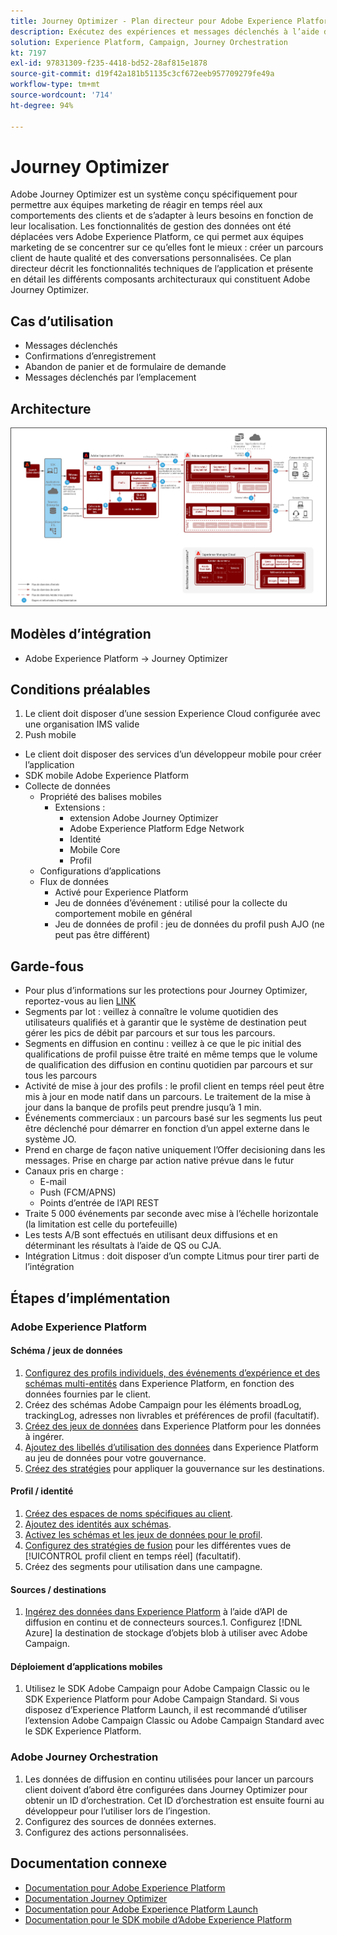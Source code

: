 ```yaml
---
title: Journey Optimizer - Plan directeur pour Adobe Experience Platform et la diffusion de messages déclenchés
description: Exécutez des expériences et messages déclenchés à l’aide d’Adobe Experience Platform, que vous pouvez utiliser comme une plateforme centrale pour la diffusion en continu des données, les profils client et la segmentation.
solution: Experience Platform, Campaign, Journey Orchestration
kt: 7197
exl-id: 97831309-f235-4418-bd52-28af815e1878
source-git-commit: d19f42a181b51135c3cf672eeb957709279fe49a
workflow-type: tm+mt
source-wordcount: '714'
ht-degree: 94%

---
```


# Journey Optimizer

Adobe Journey Optimizer est un système conçu spécifiquement pour permettre aux équipes marketing de réagir en temps réel aux comportements des clients et de s’adapter à leurs besoins en fonction de leur localisation. Les fonctionnalités de gestion des données ont été déplacées vers Adobe Experience Platform, ce qui permet aux équipes marketing de se concentrer sur ce qu’elles font le mieux : créer un parcours client de haute qualité et des conversations personnalisées.  Ce plan directeur décrit les fonctionnalités techniques de l’application et présente en détail les différents composants architecturaux qui constituent Adobe Journey Optimizer.

## Cas d’utilisation

* Messages déclenchés
* Confirmations d’enregistrement
* Abandon de panier et de formulaire de demande
* Messages déclenchés par l’emplacement

## Architecture

<img src="assets/journey-optimizer.png" alt="Architecture de référence pour les messages déclenchés et le plan directeur d’Adobe Experience Platform" style="border:1px solid #4a4a4a" />

## Modèles d’intégration

* Adobe Experience Platform -> Journey Optimizer

## Conditions préalables

1. Le client doit disposer d’une session Experience Cloud configurée avec une organisation IMS valide
1. Push mobile

* Le client doit disposer des services d’un développeur mobile pour créer l’application
* SDK mobile Adobe Experience Platform
* Collecte de données
   * Propriété des balises mobiles
      * Extensions :
         * extension Adobe Journey Optimizer
         * Adobe Experience Platform Edge Network
         * Identité
         * Mobile Core
         * Profil
   * Configurations d’applications
   * Flux de données
      * Activé pour Experience Platform
      * Jeu de données d’événement : utilisé pour la collecte du comportement mobile en général
      * Jeu de données de profil : jeu de données du profil push AJO (ne peut pas être différent)

## Garde-fous

* Pour plus d’informations sur les protections pour Journey Optimizer, reportez-vous au lien [LINK](https://experienceleague.adobe.com/docs/journeys/using/starting-with-journeys/limitations.html?lang=en)
* Segments par lot : veillez à connaître le volume quotidien des utilisateurs qualifiés et à garantir que le système de destination peut gérer les pics de débit par parcours et sur tous les parcours.
* Segments en diffusion en continu : veillez à ce que le pic initial des qualifications de profil puisse être traité en même temps que le volume de qualification des diffusion en continu quotidien par parcours et sur tous les parcours
* Activité de mise à jour des profils : le profil client en temps réel peut être mis à jour en mode natif dans un parcours.  Le traitement de la mise à jour dans la banque de profils peut prendre jusqu’à 1 min.
* Événements commerciaux : un parcours basé sur les segments lus peut être déclenché pour démarrer en fonction d’un appel externe dans le système JO.
* Prend en charge de façon native uniquement l’Offer decisioning dans les messages. Prise en charge par action native prévue dans le futur
* Canaux pris en charge :
   * E-mail
   * Push (FCM/APNS)
   * Points d’entrée de l’API REST
* Traite 5 000 événements par seconde avec mise à l’échelle horizontale (la limitation est celle du portefeuille)
* Les tests A/B sont effectués en utilisant deux diffusions et en déterminant les résultats à l’aide de QS ou CJA.
* Intégration Litmus : doit disposer d’un compte Litmus pour tirer parti de l’intégration

## Étapes d’implémentation

### Adobe Experience Platform

#### Schéma / jeux de données

1. [Configurez des profils individuels, des événements d’expérience et des schémas multi-entités](https://experienceleague.adobe.com/?recommended=ExperiencePlatform-D-1-2021.1.xdm) dans Experience Platform, en fonction des données fournies par le client.
1. Créez des schémas Adobe Campaign pour les éléments broadLog, trackingLog, adresses non livrables et préférences de profil (facultatif).
1. [Créez des jeux de données](https://experienceleague.adobe.com/docs/platform-learn/tutorials/data-ingestion/create-datasets-and-ingest-data.html?lang=fr) dans Experience Platform pour les données à ingérer.
1. [Ajoutez des libellés d’utilisation des données](https://experienceleague.adobe.com/docs/platform-learn/tutorials/data-governance/classify-data-using-governance-labels.html?lang=fr) dans Experience Platform au jeu de données pour votre gouvernance.
1. [Créez des stratégies](https://experienceleague.adobe.com/docs/platform-learn/tutorials/data-governance/create-data-usage-policies.html?lang=fr) pour appliquer la gouvernance sur les destinations.

#### Profil / identité

1. [Créez des espaces de noms spécifiques au client](https://experienceleague.adobe.com/docs/platform-learn/tutorials/identities/label-ingest-and-verify-identity-data.html?lang=fr).
1. [Ajoutez des identités aux schémas](https://experienceleague.adobe.com/docs/platform-learn/tutorials/identities/label-ingest-and-verify-identity-data.html).
1. [Activez les schémas et les jeux de données pour le profil](https://experienceleague.adobe.com/docs/platform-learn/tutorials/profiles/bring-data-into-the-real-time-customer-profile.html?lang=fr).
1. [Configurez des stratégies de fusion](https://experienceleague.adobe.com/docs/platform-learn/tutorials/profiles/create-merge-policies.html?lang=fr) pour les différentes vues de [!UICONTROL profil client en temps réel] (facultatif).
1. Créez des segments pour utilisation dans une campagne.

#### Sources / destinations

1. [Ingérez des données dans Experience Platform](https://experienceleague.adobe.com/?recommended=ExperiencePlatform-D-1-2020.1.dataingestion&amp;lang=fr) à l’aide d’API de diffusion en continu et de connecteurs sources.1. Configurez [!DNL Azure] la destination de stockage d’objets blob à utiliser avec Adobe Campaign.

#### Déploiement d’applications mobiles

1. Utilisez le SDK Adobe Campaign pour Adobe Campaign Classic ou le SDK Experience Platform pour Adobe Campaign Standard. Si vous disposez d’Experience Platform Launch, il est recommandé d’utiliser l’extension Adobe Campaign Classic ou Adobe Campaign Standard avec le SDK Experience Platform.


### Adobe Journey Orchestration

1. Les données de diffusion en continu utilisées pour lancer un parcours client doivent d’abord être configurées dans Journey Optimizer pour obtenir un ID d’orchestration. Cet ID d’orchestration est ensuite fourni au développeur pour l’utiliser lors de l’ingestion.
1. Configurez des sources de données externes.
1. Configurez des actions personnalisées.

## Documentation connexe

* [Documentation pour Adobe Experience Platform](https://experienceleague.adobe.com/docs/experience-platform.html?lang=fr)
* [Documentation Journey Optimizer](https://experienceleague.adobe.com/docs/journey-optimizer/using/ajo-home.html?lang=en)
* [Documentation pour Adobe Experience Platform Launch](https://experienceleague.adobe.com/docs/launch.html?lang=fr)
* [Documentation pour le SDK mobile d’Adobe Experience Platform](https://experienceleague.adobe.com/docs/mobile.html?lang=fr)

